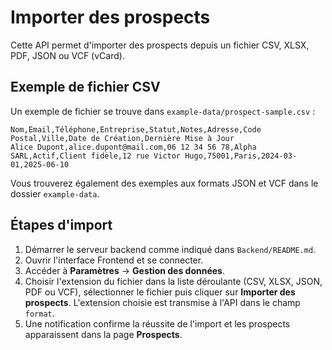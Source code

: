 # Importer des prospects

Cette API permet d'importer des prospects depuis un fichier CSV, XLSX, PDF, JSON ou VCF (vCard).

## Exemple de fichier CSV

Un exemple de fichier se trouve dans `example-data/prospect-sample.csv` :

```
Nom,Email,Téléphone,Entreprise,Statut,Notes,Adresse,Code Postal,Ville,Date de Création,Dernière Mise à Jour
Alice Dupont,alice.dupont@mail.com,06 12 34 56 78,Alpha SARL,Actif,Client fidèle,12 rue Victor Hugo,75001,Paris,2024-03-01,2025-06-10
```

Vous trouverez également des exemples aux formats JSON et VCF dans le dossier `example-data`.

## Étapes d'import

1. Démarrer le serveur backend comme indiqué dans `Backend/README.md`.
2. Ouvrir l'interface Frontend et se connecter.
3. Accéder à **Paramètres** → **Gestion des données**.
4. Choisir l'extension du fichier dans la liste déroulante (CSV, XLSX, JSON, PDF ou VCF), sélectionner le fichier puis cliquer sur **Importer des prospects**. L'extension choisie est transmise à l'API dans le champ `format`.
5. Une notification confirme la réussite de l'import et les prospects apparaissent dans la page **Prospects**.

